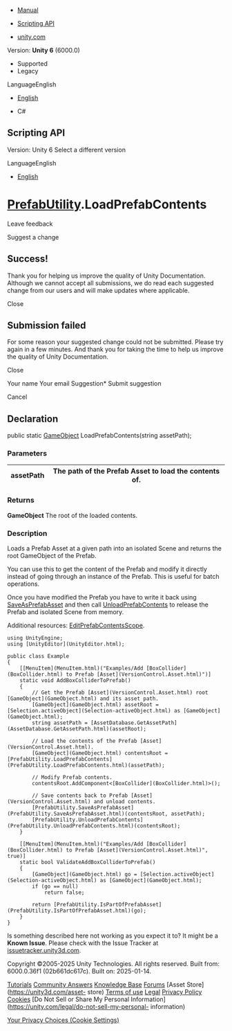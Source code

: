 [ ]()

  * [Manual](../Manual/index.html)
  * [Scripting API](../ScriptReference/index.html)

  * [unity.com](https://unity.com/)

Version: **Unity 6** (6000.0)

  * Supported
  * Legacy

LanguageEnglish

  * [English]()

  * C#

[ ](https://docs.unity3d.com)

## Scripting API

Version: Unity 6 Select a different version

LanguageEnglish

  * [English]()

#  [PrefabUtility](PrefabUtility.html).LoadPrefabContents

Leave feedback

Suggest a change

## Success!

Thank you for helping us improve the quality of Unity Documentation. Although
we cannot accept all submissions, we do read each suggested change from our
users and will make updates where applicable.

Close

## Submission failed

For some reason your suggested change could not be submitted. Please <a>try
again</a> in a few minutes. And thank you for taking the time to help us
improve the quality of Unity Documentation.

Close

Your name Your email Suggestion* Submit suggestion

Cancel

[ ]()

## Declaration

public static [GameObject](GameObject.html) LoadPrefabContents(string
assetPath);

### Parameters

assetPath | The path of the Prefab Asset to load the contents of.  
---|---  
  
### Returns

**GameObject** The root of the loaded contents.

### Description

Loads a Prefab Asset at a given path into an isolated Scene and returns the
root GameObject of the Prefab.

You can use this to get the content of the Prefab and modify it directly
instead of going through an instance of the Prefab. This is useful for batch
operations.  
  
Once you have modified the Prefab you have to write it back using
[SaveAsPrefabAsset](PrefabUtility.SaveAsPrefabAsset.html) and then call
[UnloadPrefabContents](PrefabUtility.UnloadPrefabContents.html) to release the
Prefab and isolated Scene from memory.  
  
Additional resources:
[EditPrefabContentsScope](PrefabUtility.EditPrefabContentsScope.html).

    
    
    using UnityEngine;
    using [UnityEditor](UnityEditor.html);  
      
    public class Example
    {
        [[MenuItem](MenuItem.html)("Examples/Add [BoxCollider](BoxCollider.html) to Prefab [Asset](VersionControl.Asset.html)")]
        static void AddBoxColliderToPrefab()
        {
            // Get the Prefab [Asset](VersionControl.Asset.html) root [GameObject](GameObject.html) and its asset path.
            [GameObject](GameObject.html) assetRoot = [Selection.activeObject](Selection-activeObject.html) as [GameObject](GameObject.html);
            string assetPath = [AssetDatabase.GetAssetPath](AssetDatabase.GetAssetPath.html)(assetRoot);  
      
            // Load the contents of the Prefab [Asset](VersionControl.Asset.html).
            [GameObject](GameObject.html) contentsRoot = [PrefabUtility.LoadPrefabContents](PrefabUtility.LoadPrefabContents.html)(assetPath);  
      
            // Modify Prefab contents.
            contentsRoot.AddComponent<[BoxCollider](BoxCollider.html)>();  
      
            // Save contents back to Prefab [Asset](VersionControl.Asset.html) and unload contents.
            [PrefabUtility.SaveAsPrefabAsset](PrefabUtility.SaveAsPrefabAsset.html)(contentsRoot, assetPath);
            [PrefabUtility.UnloadPrefabContents](PrefabUtility.UnloadPrefabContents.html)(contentsRoot);
        }  
      
        [[MenuItem](MenuItem.html)("Examples/Add [BoxCollider](BoxCollider.html) to Prefab [Asset](VersionControl.Asset.html)", true)]
        static bool ValidateAddBoxColliderToPrefab()
        {
            [GameObject](GameObject.html) go = [Selection.activeObject](Selection-activeObject.html) as [GameObject](GameObject.html);
            if (go == null)
                return false;  
      
            return [PrefabUtility.IsPartOfPrefabAsset](PrefabUtility.IsPartOfPrefabAsset.html)(go);
        }
    }
    

Is something described here not working as you expect it to? It might be a
**Known Issue**. Please check with the Issue Tracker at
[issuetracker.unity3d.com](https://issuetracker.unity3d.com).

Copyright ©2005-2025 Unity Technologies. All rights reserved. Built from:
6000.0.36f1 (02b661dc617c). Built on: 2025-01-14.

[Tutorials](https://unity3d.com/learn) [Community
Answers](https://answers.unity3d.com) [Knowledge
Base](https://support.unity3d.com/hc/en-us)
[Forums](https://forum.unity3d.com) [Asset Store](https://unity3d.com/asset-
store) [Terms of use](https://docs.unity3d.com/Manual/TermsOfUse.html)
[Legal](https://unity.com/legal) [Privacy
Policy](https://unity.com/legal/privacy-policy)
[Cookies](https://unity.com/legal/cookie-policy) [Do Not Sell or Share My
Personal Information](https://unity.com/legal/do-not-sell-my-personal-
information)

[Your Privacy Choices (Cookie Settings)](javascript:void\(0\);)

